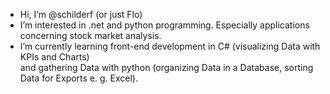 - Hi, I’m @schilderf (or just Flo)
- I’m interested in .net and python programming. Especially applications concerning stock market analysis.
- I’m currently learning front-end development in C# (visualizing Data with KPIs and Charts) </br>and gathering Data with python (organizing Data in a Database, sorting Data for Exports e. g. Excel).

<!---
schilderf/schilderf is a ✨ special ✨ repository because its `README.md` (this file) appears on your GitHub profile.
You can click the Preview link to take a look at your changes.
--->
